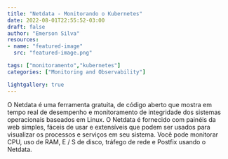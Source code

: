 ```yaml
---
title: "Netdata - Monitorando o Kubernetes"
date: 2022-08-01T22:55:52-03:00
draft: false
author: "Emerson Silva"
resources:
- name: "featured-image"
  src: "featured-image.png"

tags: ["monitoramento","kubernetes"]
categories: ["Monitoring and Observability"]

lightgallery: true
---
```


O Netdata é uma ferramenta gratuita, de código aberto que mostra em tempo real de desempenho e monitoramento de integridade dos sistemas operacionais baseados em Linux. O Netdata é fornecido com painéis da web simples, fáceis de usar e extensíveis que podem ser usados ​​para visualizar os processos e serviços em seu sistema. Você pode monitorar CPU, uso de RAM, E / S de disco, tráfego de rede e Postfix usando o Netdata.